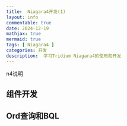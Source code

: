 ```yaml
---
title:  Niagara4开发(1)
layout: info
commentable: true
date: 2024-12-19
mathjax: true
mermaid: true
tags: [ Niagara4 ]
categories: 开发
description:  学习Tridium Niagara4的使用和开发
---
```


n4说明





## 组件开发

## Ord查询和BQL

















